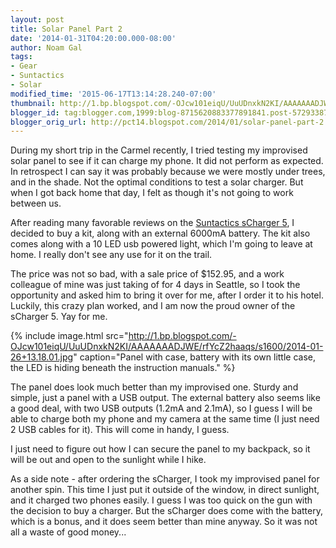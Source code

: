 ```yaml
---
layout: post
title: Solar Panel Part 2
date: '2014-01-31T04:20:00.000-08:00'
author: Noam Gal
tags:
- Gear
- Suntactics
- Solar
modified_time: '2015-06-17T13:14:28.240-07:00'
thumbnail: http://1.bp.blogspot.com/-OJcw101eiqU/UuUDnxkN2KI/AAAAAAADJWE/rfYcZ2haaqs/s72-c/2014-01-26+13.18.01.jpg
blogger_id: tag:blogger.com,1999:blog-8715620883377891841.post-5729338787190497291
blogger_orig_url: http://pct14.blogspot.com/2014/01/solar-panel-part-2.html
---
```


During my short trip in the Carmel recently, I tried testing my improvised solar panel to see if it can charge my phone. It did not perform as expected. In retrospect I can say it was probably because we were mostly under trees, and in the shade. Not the optimal conditions to test a solar charger. But when I got back home that day, I felt as though it's not going to work between us.

After reading many favorable reviews on the [Suntactics sCharger 5](http://www.suntactics.com/product/scharger-5-emergency-kit/), I decided to buy a kit, along with an external 6000mA battery. The kit also comes along with a 10 LED usb powered light, which I'm going to leave at home. I really don't see any use for it on the trail.

The price was not so bad, with a sale price of $152.95, and a work colleague of mine was just taking of for 4 days in Seattle, so I took the opportunity and asked him to bring it over for me, after I order it to his hotel. Luckily, this crazy plan worked, and I am now the proud owner of the sCharger 5. Yay for me.

{% include image.html src="http://1.bp.blogspot.com/-OJcw101eiqU/UuUDnxkN2KI/AAAAAAADJWE/rfYcZ2haaqs/s1600/2014-01-26+13.18.01.jpg" caption="Panel with case, battery with its own little case, the LED is hiding beneath the instruction manuals." %}

The panel does look much better than my improvised one. Sturdy and simple, just a panel with a USB output. The external battery also seems like a good deal, with two USB outputs (1.2mA and 2.1mA), so I guess I will be able to charge both my phone and my camera at the same time (I just need 2 USB cables for it). This will come in handy, I guess.

I just need to figure out how I can secure the panel to my backpack, so it will be out and open to the sunlight while I hike.

As a side note - after ordering the sCharger, I took my improvised panel for another spin. This time I just put it outside of the window, in direct sunlight, and it charged two phones easily. I guess I was too quick on the gun with the decision to buy a charger. But the sCharger does come with the battery, which is a bonus, and it does seem better than mine anyway. So it was not all a waste of good money...
